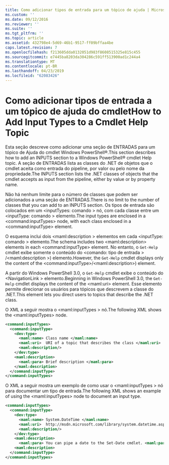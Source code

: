 ```yaml
---
title: Como adicionar tipos de entrada para um tópico de ajuda | Microsoft Docs
ms.custom: ''
ms.date: 09/12/2016
ms.reviewer: ''
ms.suite: ''
ms.tgt_pltfrm: ''
ms.topic: article
ms.assetid: 432798e4-5d69-46b1-9517-ff09bffaa4be
caps.latest.revision: 7
ms.openlocfilehash: f213605dda0132051d983f8608515325e815c455
ms.sourcegitcommit: e7445ba8203da304286c591ff513900ad1c244a4
ms.translationtype: MT
ms.contentlocale: pt-BR
ms.lasthandoff: 04/23/2019
ms.locfileid: "62083426"
---
```

# <a name="how-to-add-input-types-to-a-cmdlet-help-topic"></a><span data-ttu-id="ee724-102">Como adicionar tipos de entrada a um tópico de ajuda do cmdlet</span><span class="sxs-lookup"><span data-stu-id="ee724-102">How to Add Input Types to a Cmdlet Help Topic</span></span>

<span data-ttu-id="ee724-103">Esta seção descreve como adicionar uma seção de ENTRADAS para um tópico de Ajuda do cmdlet Windows PowerShell®.</span><span class="sxs-lookup"><span data-stu-id="ee724-103">This section describes how to add an INPUTS section to a Windows PowerShell® cmdlet Help topic.</span></span> <span data-ttu-id="ee724-104">A seção de ENTRADAS lista as classes do .NET de objetos que o cmdlet aceita como entrada do pipeline, por valor ou pelo nome da propriedade.</span><span class="sxs-lookup"><span data-stu-id="ee724-104">The INPUTS section lists the .NET classes of objects that the cmdlet accepts as input from the pipeline, either by value or by property name.</span></span>

<span data-ttu-id="ee724-105">Não há nenhum limite para o número de classes que podem ser adicionados a uma seção de ENTRADAS.</span><span class="sxs-lookup"><span data-stu-id="ee724-105">There is no limit to the number of classes that you can add to an INPUTS section.</span></span> <span data-ttu-id="ee724-106">Os tipos de entrada são colocados em um \<inputTypes: comando > nó, com cada classe entre um \<inputType: comando > elemento.</span><span class="sxs-lookup"><span data-stu-id="ee724-106">The input types are enclosed in a \<command:inputTypes> node, with each class enclosed in a  \<command:inputType> element.</span></span>

<span data-ttu-id="ee724-107">O esquema inclui dois \<maml:description > elementos em cada \<inputType: comando > elemento.</span><span class="sxs-lookup"><span data-stu-id="ee724-107">The schema includes two \<maml:description> elements in each \<command:inputType> element.</span></span> <span data-ttu-id="ee724-108">No entanto, o `Get-Help` cmdlet exibe somente o conteúdo do \<comando: tipo de entrada > /\<maml:description >) elemento.</span><span class="sxs-lookup"><span data-stu-id="ee724-108">However, the `Get-Help` cmdlet displays only the content of the \<command:inputType>/\<maml:description>) element.</span></span>

<span data-ttu-id="ee724-109">A partir do Windows PowerShell 3.0, o `Get-Help` cmdlet exibe o conteúdo do \<NavigationLink > elemento.</span><span class="sxs-lookup"><span data-stu-id="ee724-109">Beginning in Windows PowerShell 3.0, the `Get-Help` cmdlet displays the content of the \<maml:uri> element.</span></span> <span data-ttu-id="ee724-110">Esse elemento permite direcionar os usuários para tópicos que descrevem a classe do .NET.</span><span class="sxs-lookup"><span data-stu-id="ee724-110">This element lets you direct users to topics that describe the .NET class.</span></span>

<span data-ttu-id="ee724-111">O XML a seguir mostra o \<maml:inputTypes > nó.</span><span class="sxs-lookup"><span data-stu-id="ee724-111">The following XML shows the \<maml:inputTypes> node.</span></span>

```xml
<command:inputTypes>
  <command:inputType>
    <dev:type>
      <maml:name> Class name </maml:name>
      <maml:uri>  URI of a topic that describes the class </maml:uri>
      <maml:description/>
    </dev:type>
    <maml:description>
      <maml:para> Brief description </maml:para>
    </maml:description>
  </command:inputType>
</command:inputTypes>
```

<span data-ttu-id="ee724-112">O XML a seguir mostra um exemplo de como usar o \<maml:inputTypes > nó para documentar um tipo de entrada.</span><span class="sxs-lookup"><span data-stu-id="ee724-112">The following XML shows an example of using the \<maml:inputTypes> node to document an input type.</span></span>

```xml
<command:inputTypes>
  <command:inputType>
    <dev:type>
      <maml:name> System.DateTime </maml:name>
      <maml:uri>  http://msdn.microsoft.com/library/system.datetime.aspx </maml:uri>
      <maml:description/>
    </dev:type>
    <maml:description>
      <maml:para> You can pipe a date to the Set-Date cmdlet. <maml:para>
    <maml:description>
  </command:inputType>
</command:inputTypes>
```